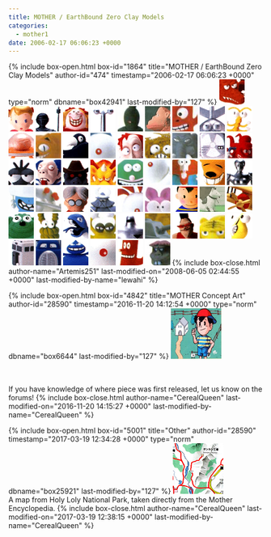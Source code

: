 ```yaml
---
title: MOTHER / EarthBound Zero Clay Models
categories:
  - mother1
date: 2006-02-17 06:06:23 +0000
---
```

{% include box-open.html box-id="1864" title="MOTHER / EarthBound Zero Clay Models" author-id="474" timestamp="2006-02-17 06:06:23 +0000" type="norm" dbname="box42941" last-modified-by="127" %}
<a href="alligatr.png" title="Alligator"><img src="aligatrt.png" width="50" height="50" /></a>
<a href="ana.png" title="Ana"><img src="anat.png" width="50" height="50" /></a>
<a href="knight.png" title="Armor"><img src="knightt.png" width="50" height="50" /></a>
<a href="lady.png" title="Bag Lady"><img src="ladyt.png" width="50" height="50" /></a>
<a href="barbot.png" title="Barbot"><img src="barbott.png" width="50" height="50" /></a>
<a href="bbgang.png" title="BB Gang"><img src="bbgangt.png" width="50" height="50" /></a>
<a href="clay_bigfoot.jpg" title="Bigfoot"><img src="clay_bigfoott.png" width="50" height="50" /></a>
<a href="bigwoodo.png" title="Big Woodoh"><img src="bigwoodot.png" width="50" height="50" /></a>
<a href="bomber.png" title="Bomber"><img src="bombert.png" width="50" height="50" /></a>
<a href="cntipede.png" title="Centipede"><img src="cntipedet.png" width="50" height="50" /></a>
<a href="brain.png" title="Cerebrum"><img src="braint.png" width="50" height="50" /></a>
<a href="cougar.png" title="Cougar"><img src="cougart.png" width="50" height="50" /></a>
<a href="crow.png" title="Crow"><img src="crowt.png" width="50" height="50" /></a>
<a href="dadseyes.png" title="Dadseyes"><img src="dadseyest.png" width="50" height="50" /></a>
<a href="distorto.png" title="Dr. Distorto"><img src="distortot.png" width="50" height="50" /></a>
<a href="dustball.png" title="Dust Ball"><img src="dustballt.png" width="50" height="50" /></a>
<a href="elephant.png" title="Elephant"><img src="elephantt.png" width="50" height="50" /></a>
<a href="enrgyrob.png" title="Energy Robo"><img src="enrgyrobt.png" width="50" height="50" /></a>
<a href="fireball.png" title="Fireball"><img src="fireballt.png" width="50" height="50" /></a>
<a href="fly.png" title="Fly"><img src="flyt.png" width="50" height="50" /></a>
<a href="fugitive.png" title="Fugitive"><img src="fugitivet.png" width="50" height="50" /></a>
<a href="gngzombi.png" title="Gang Zombie"><img src="gngzombit.png" width="50" height="50" /></a>
<a href="gargoyle.png" title="Gargoyle"><img src="gargoylet.png" width="50" height="50" /></a>
<a href="ghost.png" title="Ghost"><img src="ghostt.png" width="50" height="50" /></a>
<a href="groucho.png" title="Groucho"><img src="grouchot.png" width="50" height="50" /></a>
<a href="hippie.png" title="Hippie"><img src="hippiet.png" width="50" height="50" /></a>
<a href="hyena.png" title="Hyena"><img src="hyenat.png" width="50" height="50" /></a>
<a href="jane.png" title="Jane"><img src="janet.png" width="50" height="50" /></a>
<a href="lamp.png" title="Lamp"><img src="lampt.png" width="50" height="50" /></a>
<a href="lilsaucer.png" title="Li'l Saucer"><img src="lilsaucert.png" width="50" height="50" /></a>
<a href="lloyd.png" title="Lloyd"><img src="lloydt.png" width="50" height="50" /></a>
<a href="megaborg.png" title="Megaborg"><img src="megaborgt.png" width="50" height="50" /></a>
<a href="momseyes.png" title="Momseyes"><img src="momseyest.png" width="50" height="50" /></a>
<a href="mrbat.png" title="Mr. Bat"><img src="mrbatt.png" width="50" height="50" /></a>
<a href="ninten.png" title="Ninten"><img src="nintent.png" width="50" height="50" /></a>
<a href="clay_house.jpg" title="Ninten and his Dog"><img src="clay_houset.png" width="50" height="50" /></a>
<a href="plane.png" title="Plane"><img src="planet.png" width="50" height="50" /></a>
<a href="bearu.png" title="Raeb Yddet"><img src="bearut.png" width="50" height="50" /></a>
<a href="rope.png" title="Rope"><img src="ropet.png" width="50" height="50" /></a>
<a href="snake.png" title="Snake"><img src="snaket.png" width="50" height="50" /></a>
<a href="spider.png" title="Spider"><img src="spidert.png" width="50" height="50" /></a>
<a href="starman.png" title="Starman"><img src="starmant.png" width="50" height="50" /></a>
<a href="tank.png" title="Tank"><img src="tankt.png" width="50" height="50" /></a>
<a href="teddy.png" title="Teddy"><img src="teddyt.png" width="50" height="50" /></a>
<a href="tiger.png" title="Tiger"><img src="tigert.png" width="50" height="50" /></a>
<a href="titany.png" title="Tintanees"><img src="titanyt.png" width="50" height="50" /></a>
<a href="train.png" title="Train"><img src="traint.png" width="50" height="50" /></a>
<a href="truck.png" title="Truck"><img src="truckt.png" width="50" height="50" /></a>
<a href="mirako.png" title="Ullrich"><img src="mirakot.png" width="50" height="50" /></a>
<a href="byunn.png" title="Watcher"><img src="byunnt.png" width="50" height="50" /></a>
<a href="woodlog.png" title="Woodoh"><img src="woodlogt.png" width="50" height="50" /></a>
<a href="zombie.png" title="Zombie"><img src="zombiet.png" width="50" height="50" /></a>
{% include box-close.html author-name="Artemis251" last-modified-on="2008-06-05 02:44:55 +0000" last-modified-by-name="lewahi" %}

{% include box-open.html box-id="4842" title="MOTHER Concept Art" author-id="28590" timestamp="2016-11-20 14:12:54 +0000" type="norm" dbname="box6644" last-modified-by="127" %}
<a href="Ninten_conceptart.png" title="Early Ninten Concept Art"><img src="Ninten_conceptart.png" width="100" height="100" /></a>

<br /><br />
If you have knowledge of where piece was first released, let us know on the forums!
{% include box-close.html author-name="CerealQueen" last-modified-on="2016-11-20 14:15:27 +0000" last-modified-by-name="CerealQueen" %}

{% include box-open.html box-id="5001" title="Other" author-id="28590" timestamp="2017-03-19 12:34:28 +0000" type="norm" dbname="box25921" last-modified-by="127" %}
<a href="map.jpg" title="Holy Loly National Park"><img src="mapT.png" /></a><br />
A map from Holy Loly National Park, taken directly from the Mother Encyclopedia.
{% include box-close.html author-name="CerealQueen" last-modified-on="2017-03-19 12:38:15 +0000" last-modified-by-name="CerealQueen" %}
